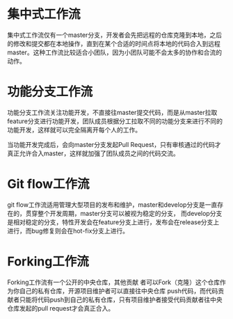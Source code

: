 # 集中式工作流

集中式工作流仅有一个master分支，开发者会先把远程的仓库克隆到本地，之后的修改和提交都在本地操作，直到在某个合适的时间点将本地的代码合入到远程master。这种工作流比较适合小团队，因为小团队可能不会太多的协作和合流的动作。

# 功能分支工作流

功能分支工作流关注功能开发，不直接往master提交代码，而是从master拉取feature分支进行功能开发，团队成员根据分工拉取不同的功能分支来进行不同的功能开发，这样就可以完全隔离开每个人的工作。

当功能开发完成后，会向master分支发起Pull Request，只有审核通过的代码才真正允许合入master，这样就加强了团队成员之间的代码交流。
# Git flow工作流

git flow工作流适用管理大型项目的发布和维护，master和develop分支是一直存在的，贯穿整个开发周期，master分支可以被视为稳定的分支， 而develop分支是相对稳定的分支，特性开发会在feature分支上进行，发布会在release分支上 进行，而bug修复则会在hot-fix分支上进行。
# Forking工作流

Forking工作流有一个公开的中央仓库，其他贡献 者可以Fork（克隆）这个仓库作为你自己的私有仓库，开源项目维护者可以直接往中央仓库 push代码，而代码贡献者只能将代码push到自己的私有仓库，只有项目维护者接受代码贡献者往中央仓库发起的pull request才会真正合入。
